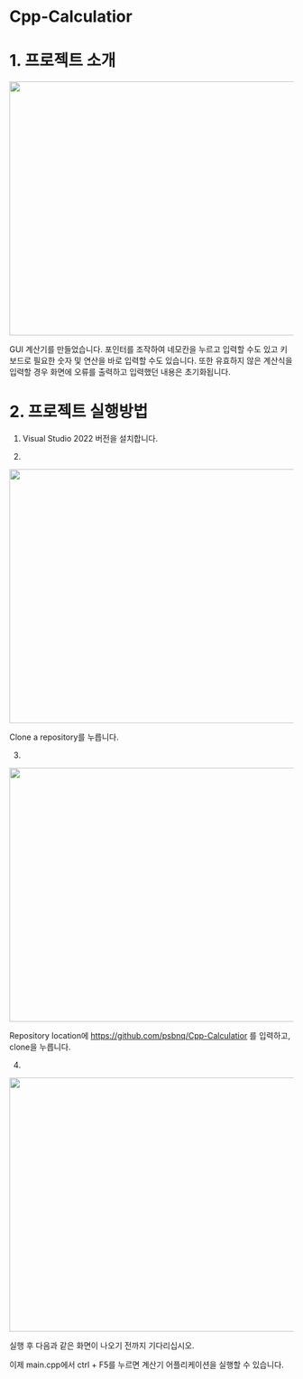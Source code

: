 # Cpp-Calculatior

# 1. 프로젝트 소개
<img src="https://img1.daumcdn.net/thumb/R1280x0/?scode=mtistory2&fname=https%3A%2F%2Fblog.kakaocdn.net%2Fdn%2F5Lvjv%2FbtrsnofTiO6%2FUYmb3cmMFM5S75MTQOLfdk%2Fimg.png"  width="700" height="450">

GUI 계산기를 만들었습니다. 포인터를 조작하여 네모칸을 누르고 입력할 수도 있고 키보드로 필요한 숫자 및 연산을 바로 입력할 수도 있습니다. 또한 유효하지 않은 계산식을 입력할 경우 화면에 오류를 출력하고 입력했던 내용은 초기화됩니다.

# 2. 프로젝트 실행방법
1. Visual Studio 2022 버전을 설치합니다.

2. 
<img src="https://img1.daumcdn.net/thumb/R1280x0/?scode=mtistory2&fname=https%3A%2F%2Fblog.kakaocdn.net%2Fdn%2FbEEYAt%2FbtrsrUd2mT7%2F0W0SAZbaWLOYRaYo5b20xk%2Fimg.jpg"  width="700" height="450">

Clone a repository를 누릅니다.

3.
<img src="https://img1.daumcdn.net/thumb/R1280x0/?scode=mtistory2&fname=https%3A%2F%2Fblog.kakaocdn.net%2Fdn%2Fm0Ejc%2FbtrslWDXfRg%2Fa54Q36o0s4FdzkSUeJapwK%2Fimg.jpg" width="700" height="450">

Repository location에 https://github.com/psbnq/Cpp-Calculatior 를 입력하고, clone을 누릅니다.

4.
<img src="https://img1.daumcdn.net/thumb/R1280x0/?scode=mtistory2&fname=https%3A%2F%2Fblog.kakaocdn.net%2Fdn%2F2oQLj%2FbtrssvdYdq5%2FPKKyesTTmv6KueQ7kAkysK%2Fimg.png" width="700" height="450">

실행 후 다음과 같은 화면이 나오기 전까지 기다리십시오. 

이제 main.cpp에서 ctrl + F5를 누르면 계산기 어플리케이션을 실행할 수 있습니다.
